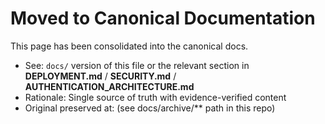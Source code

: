 # Moved to Canonical Documentation

This page has been consolidated into the canonical docs.

- See: `docs/` version of this file or the relevant section in **DEPLOYMENT.md** / **SECURITY.md** / **AUTHENTICATION_ARCHITECTURE.md**
- Rationale: Single source of truth with evidence-verified content
- Original preserved at: (see docs/archive/** path in this repo)

